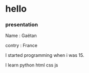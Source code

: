 # hello

### presentation 
Name : Gaëtan

contry : France

I started programming when i was 15. 

I learn python html css js

